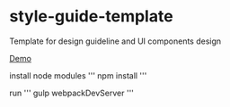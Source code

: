 style-guide-template
====================

Template for design guideline and UI components design

[Demo](https://jerrysdesign.github.io/owl-ui-light)

install node modules
'''
npm install
'''

run
'''
gulp webpackDevServer
'''
